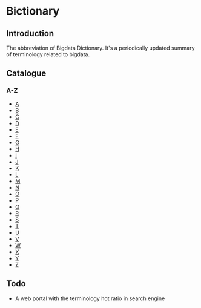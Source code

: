 # Bictionary

## Introduction
The abbreviation of Bigdata Dictionary. It's a periodically updated summary of terminology related to bigdata. 

## Catalogue
### A-Z
 - [A][1]
 - [B][2]
 - [C][3]
 - [D][4]
 - [E][5]
 - [F][6]
 - [G][7]
 - [H][8]
 - [I][9]
 - [J][10]
 - [K][11]
 - [L][12]
 - [M][13]
 - [N][14]
 - [O][15]
 - [P][16]
 - [Q][17]
 - [R][18]
 - [S][19]
 - [T][20]
 - [U][21]
 - [V][22]
 - [W][23]
 - [X][24]
 - [Y][24]
 - [Z][24]
 
## Todo
 - A web portal with the terminology hot ratio in search engine

  [1]: book/a.md
  [2]: book/b.md
  [3]: book/c.md
  [4]: book/d.md  
  [5]: book/e.md
  [6]: book/f.md
  [7]: book/g.md
  [8]: book/h.md
  [9]: book/i.md
  [10]: book/j.md
  [11]: book/k.md
  [12]: book/l.md 
  [13]: book/m.md
  [14]: book/n.md  
  [15]: book/o.md
  [16]: book/p.md 
  [17]: book/q.md
  [18]: book/r.md
  [19]: book/s.md
  [20]: book/t.md
  [21]: book/u.md
  [22]: book/v.md
  [23]: book/w.md
  [24]: book/x.md
  [25]: book/y.md
  [26]: book/z.md

